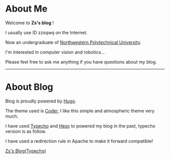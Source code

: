# About Me

Welcome to **Zs's blog** !

I usually use ID zzsqwq on the Internet.

Now an undergraduate of [Northwestern Polytechnical University](https://www.nwpu.edu.cn).

I'm interested in computer vision and robotics...

Please feel free to ask me anything if you have questions about my blog.

---

# About Blog

Blog is proudly powered by [Hugo](https://gohugo.io/).

The theme used is [Coder](https://github.com/luizdepra/hugo-coder), I like this simple and atmospheric theme very much.

I have used [Typecho](https://typecho.org/) and [Hexo](https://hexo.io/zh-cn/) to powered my blog in the past, typecho version is as follow.

I have used a redirection rule in Apache to make it forward compatible!

[Zs's Blog(Typecho)](https://lastblog.zzsqwq.cn)
